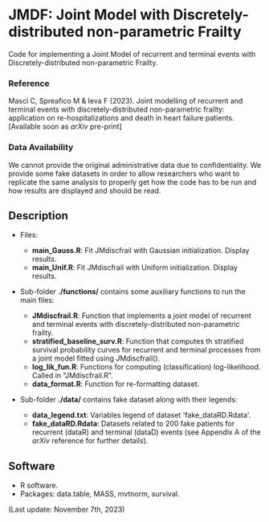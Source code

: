 # JMDF: Joint Model with Discretely-distributed non-parametric Frailty
Code for implementing a Joint Model of recurrent and terminal events with Discretely-distributed non-parametric Frailty.


### Reference
Masci C, Spreafico M & Ieva F (2023). Joint modelling of recurrent and terminal events with discretely-distributed non-parametric frailty: application on re-hospitalizations and death in heart failure patients. [Available soon as *arXiv* pre-print]


### Data Availability
We cannot provide the original administrative data due to confidentiality.
We provide some fake datasets in order to allow researchers who want to replicate the same analysis to properly get how the code has to be run and how results are displayed and should be read.


## Description

- Files:
  - **main_Gauss.R**: Fit JMdiscfrail with Gaussian initialization. Display results.
  - **main_Unif.R**: Fit JMdiscfrail with Uniform initialization. Display results.
    
- Sub-folder **./functions/** contains some auxiliary functions to run the main files:
  - **JMdiscfrail.R**: Function that implements a joint model of recurrent and terminal events with discretely-distributed non-parametric frailty.
  - **stratified_baseline_surv.R**: Function that computes th stratified survival probability curves for recurrent and terminal processes from a joint model fitted using JMdiscfrail().
  - **log_lik_fun.R**: Functions for computing (classification) log-likelihood. Called in "JMdiscfrail.R".
  - **data_format.R**: Function for re-formatting dataset.
    
- Sub-folder **./data/** contains fake dataset along with their legends:
	- **data_legend.txt**: Variables legend of dataset 'fake_dataRD.Rdata'.
	- **fake_dataRD.Rdata**: Datasets related to 200 fake patients for recurrent (dataR) and terminal (dataD) events (see Appendix A of the *arXiv* reference for further details).

## Software
- R software.
- Packages: data.table, MASS, mvtnorm, survival.
  
(Last update: November 7th, 2023)
